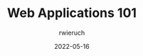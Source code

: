 ---
author: rwieruch
date: 2022-05-16
permalink: false
tags:
  - web-apps
  - concepts
target_url: https://www.robinwieruch.de/web-applications/
title: Web Applications 101
---